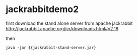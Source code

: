 # jackrabbitdemo2
first download the stand alone server from apache jackrabbit 
http://jackrabbit.apache.org/jcr/downloads.html#v2.18

then 
```
java -jar ${jackrabbit-stand-server.jar}
```
